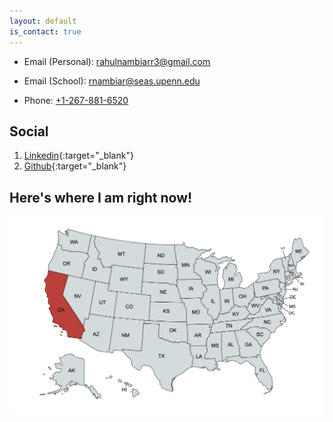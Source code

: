 ```yaml
---
layout: default
is_contact: true
---
```


* Email (Personal): [rahulnambiarr3@gmail.com](mailto:rahulnambiarr3@gmail.com)

* Email (School): [rnambiar@seas.upenn.edu](mailto:rnambiar@seas.upenn.edu)

* Phone: [+1-267-881-6520](tel:+12678816520)



## Social

1. [Linkedin](https://www.linkedin.com/in/rahul-nambiar27/){:target="_blank"}
2. [Github](https://github.com/rnambs){:target="_blank"}

##  Here's where I am right now!

<img class="my-map" src="cali_map.jpg">

